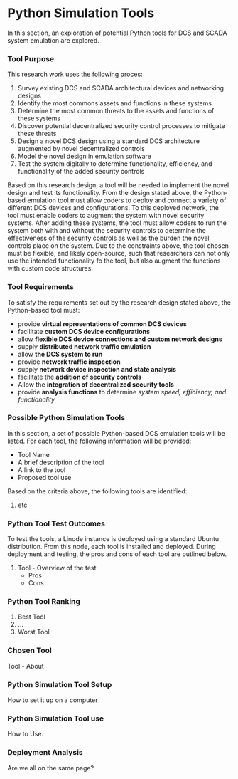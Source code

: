 # Python Simulation Tools 

In this section, an exploration of potential Python tools for DCS and SCADA system emulation are explored. 

### Tool Purpose

This research work uses the following proces:

1. Survey existing DCS and SCADA architectural devices and networking designs
2. Identify the most commons assets and functions in these systems
3. Determine the most common threats to the assets and functions of these systems
4. Discover potential decentralized security control processes to mitigate these threats
5. Design a novel DCS design using a standard DCS architecture augmented by novel decentralized controls
6. Model the novel design in emulation software
7. Test the system digitally to determine functionality, efficiency, and functionality of the added security controls

Based on this research design, a tool will be needed to implement the novel design and test its functionality. From the design stated above, the Python-based emulation tool must allow coders to deploy and connect a variety of different DCS devices and configurations. To this deployed network, the tool must enable coders to augment the system with novel security systems. After adding these systems, the tool must allow coders to run the system both with and without the security controls to determine the effectiveness of the security controls as well as the burden the novel controls place on the system. Due to the constraints above, the tool chosen must be flexible, and likely open-source, such that researchers can not only use the intended functionality fo the tool, but also augment the functions with custom code structures.

### Tool Requirements

To satisfy the requirements set out by the research design stated above, the Python-based tool must:

* provide **virtual representations of common DCS devices**
* facilitate **custom DCS device configurations**
* allow **flexible DCS device connections and custom network designs**
* supply **distributed network traffic emulation**
* allow **the DCS system to run**
* provide **network traffic inspection**
* supply **network device inspection and state analysis**
* facilitate the **addition of security controls**
* Allow the **integration of decentralized security tools**
* provide **analysis functions** to determine _system speed, efficiency, and functionality_

### Possible Python Simulation Tools

In this section, a set of possible Python-based DCS emulation tools will be listed. For each tool, the following information will be provided:

* Tool Name
* A brief description of the tool
* A link to the tool
* Proposed tool use

Based on the criteria above, the following tools are identified:

1. etc

### Python Tool Test Outcomes

To test the tools, a Linode instance is deployed using a standard Ubuntu distribution. From this node, each tool is installed and deployed. During deployment and testing, the pros and cons of each tool are outlined below.

1. Tool - Overview of the test.
    * Pros
    * Cons

### Python Tool Ranking

1. Best Tool
2. ...
3. Worst Tool

### Chosen Tool

Tool - About

### Python Simulation Tool Setup

How to set it up on a computer

### Python Simulation Tool use

How to Use.

### Deployment Analysis

Are we all on the same page?

